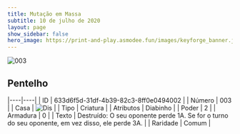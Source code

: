 ```yaml
---
title: Mutação em Massa
subtitle: 10 de julho de 2020
layout: page
show_sidebar: false
hero_image: https://print-and-play.asmodee.fun/images/keyforge_banner.jpg
---
```


![003](https://cdn.keyforgegame.com/media/card_front/pt/479_003_3MJP362G94PV_pt.png)

## Pentelho

|----|----|
| ID | 633d6f5d-31df-4b39-82c3-8ff0e0494002 |
| Número | 003 |
| Casa | ![Dis](https://archonarcana.com/images/thumb/e/e8/Dis.png/22px-Dis.png "Dis") |
| Tipo | Criatura |
| Atributos | Diabinho |
| Poder | 2 |
| Armadura | 0 |
| Texto | Destruído: O seu oponente perde 1A. Se for o turno do seu oponente, em vez disso, ele perde 3A. |
| Raridade | Comum |
